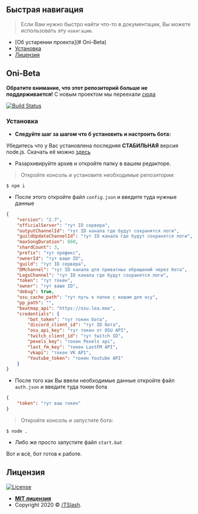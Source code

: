 ## Быстрая навигация

> Если Вам нужно быстро найти что-то в документации, Вы можете использовать эту `навигацию`.

- [Об устарении проекта](# Oni-Beta)
- [Установка](#Установка)
- [Лицензия](#Лицензия)


## Oni-Beta

**Обратите внимание, что этот репозиторий больше не поддерживается!**
С новым проектом мы переехали <a href="https://github.com/TFlashgamer/oni-stable" target="_blank">сюда</a>

[![Build Status](http://img.shields.io/travis/badges/badgerbadgerbadger.svg?style=flat-square)](https://travis-ci.org/badges/badgerbadgerbadger)


### Установка

- **Следуйте шаг за шагом что б установить и настроить бота:**

 Убедитесь что у Вас установлена последняя **СТАБИЛЬНАЯ** версия node.js.
 Скачать её можно <a href="https://nodejs.org/uk/" target="_blank">здесь</a>

- Разархивируйте архив и откройте папку в вашем редакторе.

> Откройте консоль и установите необходимые репозитории: 
```shell
$ npm i
```

- После этого откройте файл `config.json` и введите туда нужные данные

```json
{
	"version": "2.7",
	"officialServer": "тут ID сервера",
	"outputChannelId": "тут ID канала где будут сохранятся логи",
	"guildUpdateChannelId": "тут ID канала где будут сохранятся логи",
	"maxSongDuration": 660,
	"shardCount": 3,
	"prefix": "тут префикс",
	"ownerId": "тут ваше ID",
	"guild": "тут ID сервера",
	"DMchannel": "тут ID канала для приватных обращений через бота",
	"LogsChannel": "тут ID канала где будут сохранятся логи",
	"token": "тут токен",
	"owner": "тут ваше ID",
	"debug": true,
	"osu_cache_path": "тут путь к папке с кешом для осу",
	"pp_path": "",
	"beatmap_api": "https://osu.lea.moe",
	"credentials": {
		"bot_token": "тут токен бота",
		"discord_client_id": "тут ID бота",
		"osu_api_key": "тут токен от OSU API",
		"twitch_client_id": "тут twitch ID",
		"pexels_key": "токен Pexels api",
		"last_fm_key": "токен LastFM API",
		"vkapi": "токен VK API",
		"Youtube_token": "токен Youtube API"
	}
}
```

- После того как Вы ввели необходимые данные откройте файл `auth.json` и введите туда токен бота

```json
{
	"token": "тут ваш токен"
}
```

> Откройте консоль и запустите бота:
 ```shell
$ node .
```
- Либо же просто запустите файл `start.bat`

Вот и всё, бот готов к работе.

## Лицензия

[![License](http://img.shields.io/:license-mit-blue.svg?style=flat-square)](http://badges.mit-license.org)

- **[MIT лицензия](http://opensource.org/licenses/mit-license.php)**
- Copyright 2020 © <a href="https://tflashgamer.github.io/" target="_blank">/TSlash</a>.
